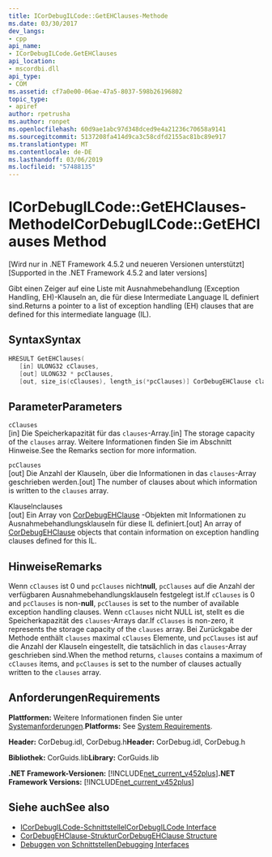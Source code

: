 ```yaml
---
title: ICorDebugILCode::GetEHClauses-Methode
ms.date: 03/30/2017
dev_langs:
- cpp
api_name:
- ICorDebugILCode.GetEHClauses
api_location:
- mscordbi.dll
api_type:
- COM
ms.assetid: cf7a0e00-06ae-47a5-8037-598b26196802
topic_type:
- apiref
author: rpetrusha
ms.author: ronpet
ms.openlocfilehash: 60d9ae1abc97d348dced9e4a21236c70658a9141
ms.sourcegitcommit: 5137208fa414d9ca3c58cdfd2155ac81bc89e917
ms.translationtype: MT
ms.contentlocale: de-DE
ms.lasthandoff: 03/06/2019
ms.locfileid: "57488135"
---
```

# <a name="icordebugilcodegetehclauses-method"></a><span data-ttu-id="2db6a-102">ICorDebugILCode::GetEHClauses-Methode</span><span class="sxs-lookup"><span data-stu-id="2db6a-102">ICorDebugILCode::GetEHClauses Method</span></span>
<span data-ttu-id="2db6a-103">[Wird nur in .NET Framework 4.5.2 und neueren Versionen unterstützt]</span><span class="sxs-lookup"><span data-stu-id="2db6a-103">[Supported in the .NET Framework 4.5.2 and later versions]</span></span>  
  
 <span data-ttu-id="2db6a-104">Gibt einen Zeiger auf eine Liste mit Ausnahmebehandlung (Exception Handling, EH)-Klauseln an, die für diese Intermediate Language IL definiert sind.</span><span class="sxs-lookup"><span data-stu-id="2db6a-104">Returns a pointer to a list of exception handling (EH) clauses that are defined for this intermediate language (IL).</span></span>  
  
## <a name="syntax"></a><span data-ttu-id="2db6a-105">Syntax</span><span class="sxs-lookup"><span data-stu-id="2db6a-105">Syntax</span></span>  
  
```cpp
HRESULT GetEHClauses(  
   [in] ULONG32 cClauses,  
   [out] ULONG32 * pcClauses,  
   [out, size_is(cClauses), length_is(*pcClauses)] CorDebugEHClause clauses[]);  
```  
  
## <a name="parameters"></a><span data-ttu-id="2db6a-106">Parameter</span><span class="sxs-lookup"><span data-stu-id="2db6a-106">Parameters</span></span>  
 `cClauses`  
 <span data-ttu-id="2db6a-107">[in] Die Speicherkapazität für das `clauses`-Array.</span><span class="sxs-lookup"><span data-stu-id="2db6a-107">[in] The storage capacity of the `clauses` array.</span></span> <span data-ttu-id="2db6a-108">Weitere Informationen finden Sie im Abschnitt Hinweise.</span><span class="sxs-lookup"><span data-stu-id="2db6a-108">See the Remarks section for more information.</span></span>  
  
 `pcClauses`  
 <span data-ttu-id="2db6a-109">[out] Die Anzahl der Klauseln, über die Informationen in das `clauses`-Array geschrieben werden.</span><span class="sxs-lookup"><span data-stu-id="2db6a-109">[out] The number of clauses about which information is written to the `clauses` array.</span></span>  
  
 <span data-ttu-id="2db6a-110">Klauseln</span><span class="sxs-lookup"><span data-stu-id="2db6a-110">clauses</span></span>  
 <span data-ttu-id="2db6a-111">[out] Ein Array von [CorDebugEHClause](../../../../docs/framework/unmanaged-api/debugging/cordebugehclause-structure.md) -Objekten mit Informationen zu Ausnahmebehandlungsklauseln für diese IL definiert.</span><span class="sxs-lookup"><span data-stu-id="2db6a-111">[out] An array of [CorDebugEHClause](../../../../docs/framework/unmanaged-api/debugging/cordebugehclause-structure.md) objects that contain information on exception handling clauses defined for this IL.</span></span>  
  
## <a name="remarks"></a><span data-ttu-id="2db6a-112">Hinweise</span><span class="sxs-lookup"><span data-stu-id="2db6a-112">Remarks</span></span>  
 <span data-ttu-id="2db6a-113">Wenn `cClauses` ist 0 und `pcClauses` nicht**null**, `pcClauses` auf die Anzahl der verfügbaren Ausnahmebehandlungsklauseln festgelegt ist.</span><span class="sxs-lookup"><span data-stu-id="2db6a-113">If `cClauses` is 0 and `pcClauses` is non-**null**, `pcClauses` is set to the number of available exception handling clauses.</span></span> <span data-ttu-id="2db6a-114">Wenn `cClauses` nicht NULL ist, stellt es die Speicherkapazität des `clauses`-Arrays dar.</span><span class="sxs-lookup"><span data-stu-id="2db6a-114">If `cClauses` is non-zero, it represents the storage capacity of the `clauses` array.</span></span> <span data-ttu-id="2db6a-115">Bei Zurückgabe der Methode enthält `clauses` maximal `cClauses` Elemente, und `pcClauses` ist auf die Anzahl der Klauseln eingestellt, die tatsächlich in das `clauses`-Array geschrieben sind.</span><span class="sxs-lookup"><span data-stu-id="2db6a-115">When the method returns, `clauses` contains a maximum of `cClauses` items, and `pcClauses` is set to the number of clauses actually written to the `clauses` array.</span></span>  
  
## <a name="requirements"></a><span data-ttu-id="2db6a-116">Anforderungen</span><span class="sxs-lookup"><span data-stu-id="2db6a-116">Requirements</span></span>  
 <span data-ttu-id="2db6a-117">**Plattformen:** Weitere Informationen finden Sie unter [Systemanforderungen](../../../../docs/framework/get-started/system-requirements.md).</span><span class="sxs-lookup"><span data-stu-id="2db6a-117">**Platforms:** See [System Requirements](../../../../docs/framework/get-started/system-requirements.md).</span></span>  
  
 <span data-ttu-id="2db6a-118">**Header:** CorDebug.idl, CorDebug.h</span><span class="sxs-lookup"><span data-stu-id="2db6a-118">**Header:** CorDebug.idl, CorDebug.h</span></span>  
  
 <span data-ttu-id="2db6a-119">**Bibliothek:** CorGuids.lib</span><span class="sxs-lookup"><span data-stu-id="2db6a-119">**Library:** CorGuids.lib</span></span>  
  
 <span data-ttu-id="2db6a-120">**.NET Framework-Versionen:** [!INCLUDE[net_current_v452plus](../../../../includes/net-current-v452plus-md.md)]</span><span class="sxs-lookup"><span data-stu-id="2db6a-120">**.NET Framework Versions:** [!INCLUDE[net_current_v452plus](../../../../includes/net-current-v452plus-md.md)]</span></span>  
  
## <a name="see-also"></a><span data-ttu-id="2db6a-121">Siehe auch</span><span class="sxs-lookup"><span data-stu-id="2db6a-121">See also</span></span>
- [<span data-ttu-id="2db6a-122">ICorDebugILCode-Schnittstelle</span><span class="sxs-lookup"><span data-stu-id="2db6a-122">ICorDebugILCode Interface</span></span>](../../../../docs/framework/unmanaged-api/debugging/icordebugilcode-interface.md)
- [<span data-ttu-id="2db6a-123">CorDebugEHClause-Struktur</span><span class="sxs-lookup"><span data-stu-id="2db6a-123">CorDebugEHClause Structure</span></span>](../../../../docs/framework/unmanaged-api/debugging/cordebugehclause-structure.md)
- [<span data-ttu-id="2db6a-124">Debuggen von Schnittstellen</span><span class="sxs-lookup"><span data-stu-id="2db6a-124">Debugging Interfaces</span></span>](../../../../docs/framework/unmanaged-api/debugging/debugging-interfaces.md)
